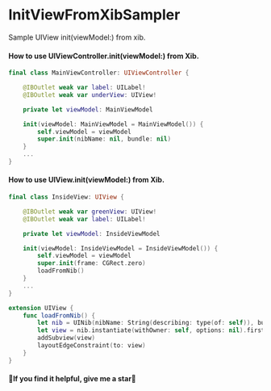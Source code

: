 # InitViewFromXibSampler
Sample UIView init(viewModel:) from xib.

#### How to use UIViewController.init(viewModel:) from Xib.

```swift
final class MainViewController: UIViewController {

    @IBOutlet weak var label: UILabel!
    @IBOutlet weak var underView: UIView!

    private let viewModel: MainViewModel

    init(viewModel: MainViewModel = MainViewModel()) {
        self.viewModel = viewModel
        super.init(nibName: nil, bundle: nil)
    }
    ...
}
```

#### How to use UIView.init(viewModel:) from Xib.

```swift
final class InsideView: UIView {

    @IBOutlet weak var greenView: UIView!
    @IBOutlet weak var label: UILabel!

    private let viewModel: InsideViewModel

    init(viewModel: InsideViewModel = InsideViewModel()) {
        self.viewModel = viewModel
        super.init(frame: CGRect.zero)
        loadFromNib()
    }
    ...
}

extension UIView {
    func loadFromNib() {
        let nib = UINib(nibName: String(describing: type(of: self)), bundle: Bundle(for: type(of: self)))
        let view = nib.instantiate(withOwner: self, options: nil).first as! UIView
        addSubview(view)
        layoutEdgeConstraint(to: view)
    }
}
```


#### 🌟If you find it helpful, give me a star🌟
